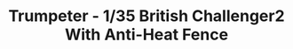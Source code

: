 ---
layout: product
title: "Trumpeter - 1/35 British Challenger2 With Anti-Heat Fence"
price: "4200" 
desc: "N/A"
img_path: "/assets/img/TRU01522.webp"
brand: "N/A"
available: false
special_offer: false
new: false
soon: false
cat: "010000"
subcat: "013400"
subsubcat: "0N/A"
sifra: "TRU01522"
popular: false
spec: false
---